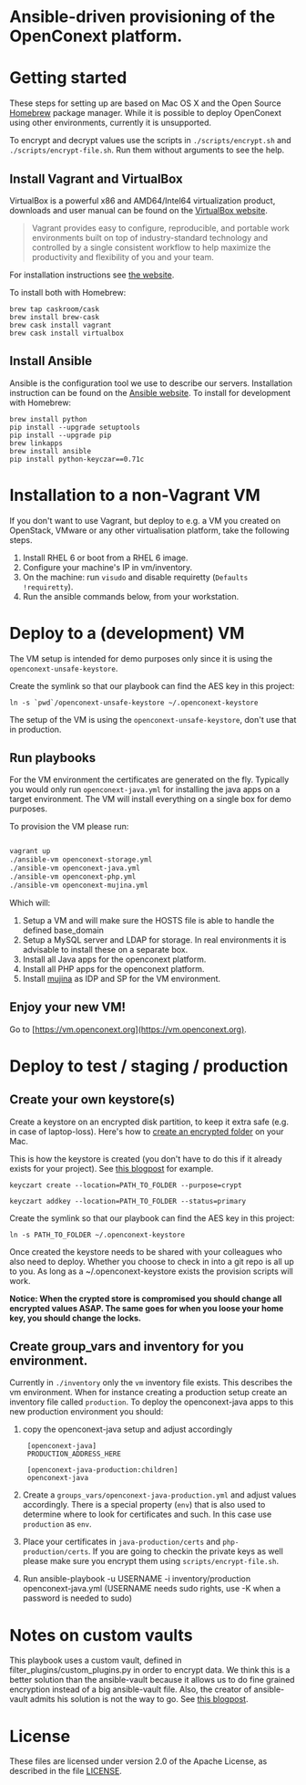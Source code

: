 Ansible-driven provisioning of the OpenConext platform.
==============================

# Getting started

These steps for setting up are based on Mac OS X and the Open Source [Homebrew](http://brew.sh) package manager. 
While it is possible to deploy OpenConext using other environments, currently it is unsupported.

To encrypt and decrypt values use the scripts in `./scripts/encrypt.sh` and `./scripts/encrypt-file.sh`. Run them without arguments to see the help.

## Install Vagrant and VirtualBox

VirtualBox is a powerful x86 and AMD64/Intel64 virtualization product, downloads and user manual can be found on the [VirtualBox website](https://www.virtualbox.org/wiki/Downloads).
> Vagrant provides easy to configure, reproducible, and portable work environments built on top of industry-standard technology and controlled by a single consistent workflow to help maximize the productivity and flexibility of you and your team.

For installation instructions see [the website](https://docs.vagrantup.com/v2/installation/index.html).

To install both with Homebrew:

    brew tap caskroom/cask
    brew install brew-cask
    brew cask install vagrant
    brew cask install virtualbox

## Install Ansible

Ansible is the configuration tool we use to describe our servers.
Installation instruction can be found on the [Ansible website](http://docs.ansible.com/intro_installation.html).
To install for development with Homebrew:

    brew install python
    pip install --upgrade setuptools
    pip install --upgrade pip
    brew linkapps
    brew install ansible
    pip install python-keyczar==0.71c

# Installation to a non-Vagrant VM

If you don't want to use Vagrant, but deploy to e.g. a VM you created on
OpenStack, VMware or any other virtualisation platform, take the following steps.

1. Install RHEL 6 or boot from a RHEL 6 image.
2. Configure your machine's IP in vm/inventory.
3. On the machine: run `visudo` and disable requiretty (`Defaults !requiretty`).
4. Run the ansible commands below, from your workstation.

# Deploy to a (development) VM

The VM setup is intended for demo purposes only since it is using the `openconext-unsafe-keystore`.

Create the symlink so that our playbook can find the AES key in this project:

```
ln -s `pwd`/openconext-unsafe-keystore ~/.openconext-keystore
```

The setup of the VM is using the `openconext-unsafe-keystore`, don't use that in production.


## Run playbooks

For the VM environment the certificates are generated on the fly. Typically you would only run `openconext-java.yml` for installing the java apps on a target environment.
The VM will install everything on a single box for demo purposes.

To provision the VM please run:


```bash

vagrant up
./ansible-vm openconext-storage.yml
./ansible-vm openconext-java.yml
./ansible-vm openconext-php.yml
./ansible-vm openconext-mujina.yml
```

Which will:

1. Setup a VM and will make sure the HOSTS file is able to handle the defined base_domain
2. Setup a MySQL server and LDAP for storage. In real environments it is advisable to install these on a separate box.
3. Install all Java apps for the openconext platform.
4. Install all PHP apps for the openconext platform.
5. Install [mujina](https://github.com/OpenConext/Mujina) as IDP and SP for the VM environment.

## Enjoy your new VM!

Go to [https://vm.openconext.org](https://vm.openconext.org).

# Deploy to test / staging / production

## Create your own keystore(s)

Create a keystore on an encrypted disk partition, to keep it extra safe (e.g. in case of laptop-loss).
Here's how to [create an encrypted folder](http://apple.stackexchange.com/questions/129720/how-can-i-encrypt-a-folder-in-os-x-mavericks) on your Mac.

This is how the keystore is created (you don't have to do this if it already exists for your project).
See [this blogpost](http://www.saltycrane.com/blog/2011/10/notes-using-keyczar-and-python/) for example.

`keyczart create --location=PATH_TO_FOLDER --purpose=crypt`

`keyczart addkey --location=PATH_TO_FOLDER --status=primary`

Create the symlink so that our playbook can find the AES key in this project:

`ln -s PATH_TO_FOLDER ~/.openconext-keystore`

Once created the keystore needs to be shared with your colleagues who also need to deploy. Whether you choose to check in into a git repo is all up to you.
As long as a ~/.openconext-keystore exists the provision scripts will work.

**Notice: When the crypted store is compromised you should change all encrypted values ASAP. The same goes for when you loose your home key, you should change the locks.**

## Create group_vars and inventory for you environment.

Currently in `./inventory` only the `vm` inventory file exists. This describes the vm environment. When for instance creating a production setup create an inventory file called `production`.
To deploy the openconext-java apps to this new production environment you should:

1. copy the openconext-java setup and adjust accordingly

        [openconext-java]
        PRODUCTION_ADDRESS_HERE

        [openconext-java-production:children]
        openconext-java

2. Create a `groups_vars/openconext-java-production.yml` and adjust values accordingly. There is a special property (`env`) that is also used to determine where to look for certificates and such.
    In this case use `production` as `env`.

3. Place your certificates in `java-production/certs` and `php-production/certs`. If you are going to checkin the private keys as well please make sure you encrypt them using `scripts/encrypt-file.sh`.

4. Run ansible-playbook -u USERNAME -i inventory/production openconext-java.yml (USERNAME needs sudo rights, use -K when a password is needed to sudo)

# Notes on custom vaults

This playbook uses a custom vault, defined in filter_plugins/custom_plugins.py in order to encrypt data. We think this is a better solution than the ansible-vault because it allows us to do fine grained encryption instead of a big ansible-vault file.
Also, the creator of ansible-vault admits his solution is not the way to go. See [this blogpost](http://jpmens.net/2014/02/22/my-thoughts-on-ansible-s-vault/).

# License

These files are licensed under version 2.0 of the Apache License, as described in the file [LICENSE](LICENSE).
